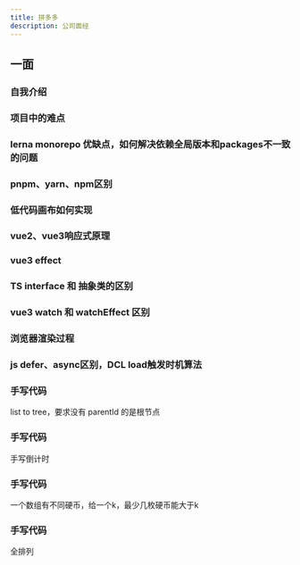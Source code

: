 ```yaml
---
title: 拼多多
description: 公司面经
---
```


## 一面

### 自我介绍

### 项目中的难点

### lerna monorepo 优缺点，如何解决依赖全局版本和packages不一致的问题

### pnpm、yarn、npm区别

### 低代码画布如何实现

### vue2、vue3响应式原理

### vue3 effect

### TS interface 和 抽象类的区别

### vue3 watch 和 watchEffect 区别

### 浏览器渲染过程

### js defer、async区别，DCL load触发时机算法

### 手写代码

list to tree，要求没有 parentId 的是根节点

### 手写代码

手写倒计时

### 手写代码

一个数组有不同硬币，给一个k，最少几枚硬币能大于k

### 手写代码

全排列
